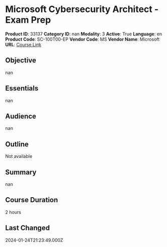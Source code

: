 # Microsoft Cybersecurity Architect - Exam Prep

**Product ID**: 33137
**Category ID**: nan
**Modality**: 3
**Active**: True
**Language**: en
**Product Code**: SC-100T00-EP
**Vendor Code**: MS
**Vendor Name**: Microsoft
**URL**: [Course Link](https://www.fastlaneus.com/course/microsoft-sc-100t00-ep)

## Objective
nan

## Essentials
nan

## Audience
nan

## Outline
Not available

## Summary
nan

## Course Duration
2 hours

## Last Changed
2024-01-24T21:23:49.000Z
